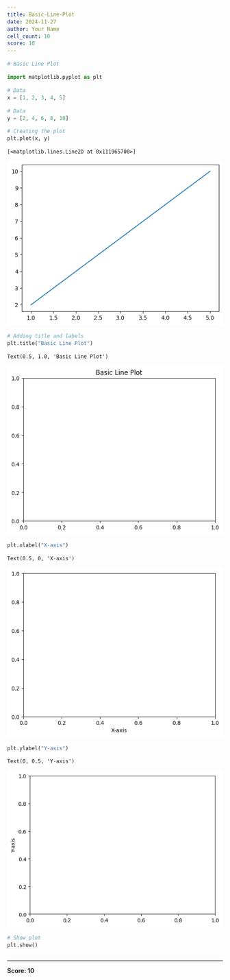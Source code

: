 ```yaml
---
title: Basic-Line-Plot
date: 2024-11-27
author: Your Name
cell_count: 10
score: 10
---
```


```python
# Basic Line Plot
```


```python
import matplotlib.pyplot as plt
```


```python
# Data
x = [1, 2, 3, 4, 5]
```


```python
# Data
y = [2, 4, 6, 8, 10]
```


```python
# Creating the plot
plt.plot(x, y)
```




    [<matplotlib.lines.Line2D at 0x111965700>]




    
![png](basic-line-plot_files/basic-line-plot_4_1.png)
    



```python
# Adding title and labels
plt.title("Basic Line Plot")
```




    Text(0.5, 1.0, 'Basic Line Plot')




    
![png](basic-line-plot_files/basic-line-plot_5_1.png)
    



```python
plt.xlabel("X-axis")
```




    Text(0.5, 0, 'X-axis')




    
![png](basic-line-plot_files/basic-line-plot_6_1.png)
    



```python
plt.ylabel("Y-axis")
```




    Text(0, 0.5, 'Y-axis')




    
![png](basic-line-plot_files/basic-line-plot_7_1.png)
    



```python
# Show plot
plt.show()
```


```python

```


---
**Score: 10**
